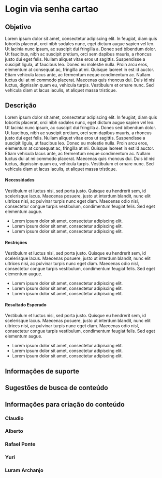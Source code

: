 # Login via senha cartao

## Objetivo

Lorem ipsum dolor sit amet, consectetur adipiscing elit. In feugiat, diam quis lobortis placerat, orci nibh sodales nunc, eget dictum augue sapien vel leo. Ut lacinia nunc ipsum, ac suscipit dui fringilla a. Donec sed bibendum dolor. Ut faucibus, nibh ac suscipit pretium, orci sem dapibus mauris, a rhoncus justo dui eget felis. Nullam aliquet vitae eros ut sagittis. Suspendisse a suscipit ligula, ut faucibus leo. Donec eu molestie nulla. Proin arcu eros, elementum at consequat ac, fringilla at mi. Quisque laoreet in est id auctor. Etiam vehicula lacus ante, ac fermentum neque condimentum ac. Nullam luctus dui at mi commodo placerat. Maecenas quis rhoncus dui. Duis id nisi luctus, dignissim quam eu, vehicula turpis. Vestibulum et ornare nunc. Sed vehicula diam ut lacus iaculis, et aliquet massa tristique.

## Descrição

Lorem ipsum dolor sit amet, consectetur adipiscing elit. In feugiat, diam quis lobortis placerat, orci nibh sodales nunc, eget dictum augue sapien vel leo. Ut lacinia nunc ipsum, ac suscipit dui fringilla a. Donec sed bibendum dolor. Ut faucibus, nibh ac suscipit pretium, orci sem dapibus mauris, a rhoncus justo dui eget felis. Nullam aliquet vitae eros ut sagittis. Suspendisse a suscipit ligula, ut faucibus leo. Donec eu molestie nulla. Proin arcu eros, elementum at consequat ac, fringilla at mi. Quisque laoreet in est id auctor. Etiam vehicula lacus ante, ac fermentum neque condimentum ac. Nullam luctus dui at mi commodo placerat. Maecenas quis rhoncus dui. Duis id nisi luctus, dignissim quam eu, vehicula turpis. Vestibulum et ornare nunc. Sed vehicula diam ut lacus iaculis, et aliquet massa tristique.

#### Necessidades

Vestibulum et luctus nisi, sed porta justo. Quisque eu hendrerit sem, id scelerisque lacus. Maecenas posuere, justo ut interdum blandit, nunc elit ultrices nisi, ac pulvinar turpis nunc eget diam. Maecenas odio nisl, consectetur congue turpis vestibulum, condimentum feugiat felis. Sed eget elementum augue. 

- Lorem ipsum dolor sit amet, consectetur adipiscing elit.
- Lorem ipsum dolor sit amet, consectetur adipiscing elit.
- Lorem ipsum dolor sit amet, consectetur adipiscing elit.

#### Restrições

Vestibulum et luctus nisi, sed porta justo. Quisque eu hendrerit sem, id scelerisque lacus. Maecenas posuere, justo ut interdum blandit, nunc elit ultrices nisi, ac pulvinar turpis nunc eget diam. Maecenas odio nisl, consectetur congue turpis vestibulum, condimentum feugiat felis. Sed eget elementum augue. 

- Lorem ipsum dolor sit amet, consectetur adipiscing elit.
- Lorem ipsum dolor sit amet, consectetur adipiscing elit.
- Lorem ipsum dolor sit amet, consectetur adipiscing elit.

#### Resultado Esperado

Vestibulum et luctus nisi, sed porta justo. Quisque eu hendrerit sem, id scelerisque lacus. Maecenas posuere, justo ut interdum blandit, nunc elit ultrices nisi, ac pulvinar turpis nunc eget diam. Maecenas odio nisl, consectetur congue turpis vestibulum, condimentum feugiat felis. Sed eget elementum augue. 

- Lorem ipsum dolor sit amet, consectetur adipiscing elit.
- Lorem ipsum dolor sit amet, consectetur adipiscing elit.
- Lorem ipsum dolor sit amet, consectetur adipiscing elit.

## Informações de suporte

## Sugestões de busca de conteúdo

## Informações para criação do conteúdo

### Claudio

### Alberto

### Rafael Ponte

### Yuri

### Luram Archanjo